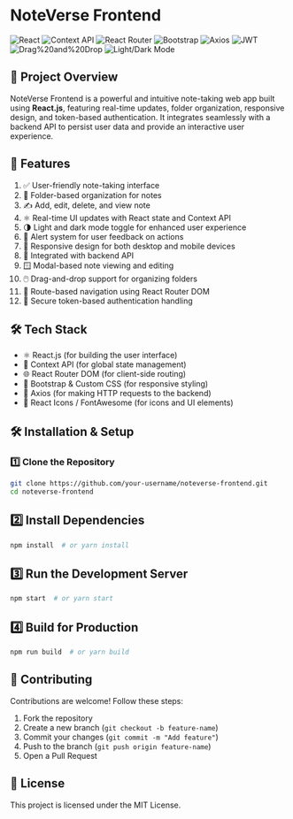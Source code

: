 # NoteVerse Frontend

![React](https://img.shields.io/badge/React-18-blue)
![Context API](https://img.shields.io/badge/Context%20API-State%20Management-green)
![React Router](https://img.shields.io/badge/React%20Router-DOM-red)
![Bootstrap](https://img.shields.io/badge/Bootstrap-5.3-purple)
![Axios](https://img.shields.io/badge/Axios-HTTP%20Client-blue)
![JWT](https://img.shields.io/badge/Auth-JWT-yellow)
![Drag%20and%20Drop](https://img.shields.io/badge/Drag%20%26%20Drop-Enabled-orange)
![Light/Dark Mode](https://img.shields.io/badge/Theme-Light%2FDark-black)

## 📌 Project Overview
NoteVerse Frontend is a powerful and intuitive note-taking web app built using **React.js**, featuring real-time updates, folder organization, responsive design, and token-based authentication. It integrates seamlessly with a backend API to persist user data and provide an interactive user experience.

## 🚀 Features  
1) ✅ User-friendly note-taking interface  
2) 📁 Folder-based organization for notes  
3) ✍️ Add, edit, delete, and view note  
4) ⚛️ Real-time UI updates with React state and Context API  
5) 🌗 Light and dark mode toggle for enhanced user experience  
6) 🚨 Alert system for user feedback on actions  
7) 📱 Responsive design for both desktop and mobile devices  
8) 🔗 Integrated with backend API  
9) 🪟 Modal-based note viewing and editing  
10) 🖱️ Drag-and-drop support for organizing folders  
11) 🔀 Route-based navigation using React Router DOM  
12) 🔐 Secure token-based authentication handling  

## 🛠️ Tech Stack  
- ⚛️ React.js (for building the user interface)  
- 🎯 Context API (for global state management)  
- 🌐 React Router DOM (for client-side routing)  
- 💅 Bootstrap & Custom CSS (for responsive styling)  
- 🔗 Axios (for making HTTP requests to the backend)  
- 🧩 React Icons / FontAwesome (for icons and UI elements)  

## 🛠️ Installation & Setup

### 1️⃣ Clone the Repository
```sh
git clone https://github.com/your-username/noteverse-frontend.git
cd noteverse-frontend
```

## 2️⃣ Install Dependencies
```sh
npm install  # or yarn install
```

## 3️⃣ Run the Development Server
```sh
npm start  # or yarn start
```

## 4️⃣ Build for Production
```sh
npm run build  # or yarn build
```

## 🎯 Contributing  
Contributions are welcome! Follow these steps:  
1) Fork the repository  
2) Create a new branch (`git checkout -b feature-name`)  
3) Commit your changes (`git commit -m "Add feature"`)  
4) Push to the branch (`git push origin feature-name`)  
5) Open a Pull Request  


## 📄 License
This project is licensed under the MIT License.

